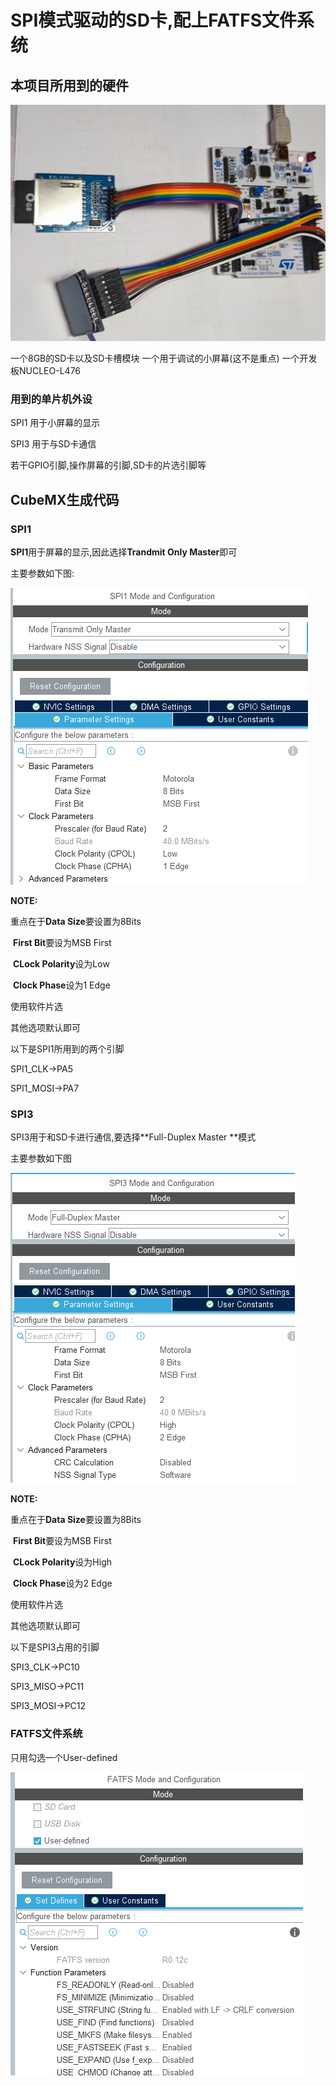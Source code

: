 # SPI模式驱动的SD卡,配上FATFS文件系统

## 本项目所用到的硬件

![IMG_20231121_233512](assets/IMG_20231121_233512.jpg)

一个8GB的SD卡以及SD卡槽模块	一个用于调试的小屏幕(这不是重点)	一个开发板NUCLEO-L476

### 用到的单片机外设

SPI1 用于小屏幕的显示

SPI3 用于与SD卡通信

若干GPIO引脚,操作屏幕的引脚,SD卡的片选引脚等

## CubeMX生成代码

### SPI1

**SPI1**用于屏幕的显示,因此选择**Trandmit Only Master**即可

主要参数如下图:

![image-20231121235805969](assets/image-20231121235805969.png)

**NOTE:**

重点在于**Data Size**要设置为8Bits

​		**First Bit**要设为MSB First

​		**CLock Polarity**设为Low

​		**Clock Phase**设为1 Edge

使用软件片选

其他选项默认即可

以下是SPI1所用到的两个引脚

SPI1_CLK->PA5

SPI1_MOSI->PA7

### SPI3

SPI3用于和SD卡进行通信,要选择**Full-Duplex Master **模式

主要参数如下图

![image-20231122000443586](assets/image-20231122000443586.png)

**NOTE:**

重点在于**Data Size**要设置为8Bits

​		**First Bit**要设为MSB First

​		**CLock Polarity**设为High

​		**Clock Phase**设为2 Edge

使用软件片选

其他选项默认即可

以下是SPI3占用的引脚

SPI3_CLK->PC10

SPI3_MISO->PC11

SPI3_MOSI->PC12

### FATFS文件系统

只用勾选一个User-defined

![image-20231122000757522](assets/image-20231122000757522.png)